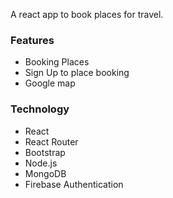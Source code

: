 A react app to book places for travel.

### Features
- Booking Places
- Sign Up to place booking
- Google map

### Technology
- React
- React Router
- Bootstrap
- Node.js
- MongoDB
- Firebase Authentication
